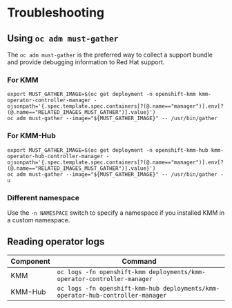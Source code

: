 # Troubleshooting

## Using `oc adm must-gather`

The `oc adm must-gather` is the preferred way to collect a support bundle and provide debugging information to Red Hat
support.

### For KMM

```shell
export MUST_GATHER_IMAGE=$(oc get deployment -n openshift-kmm kmm-operator-controller-manager -ojsonpath='{.spec.template.spec.containers[?(@.name=="manager")].env[?(@.name=="RELATED_IMAGES_MUST_GATHER")].value}')
oc adm must-gather --image="${MUST_GATHER_IMAGE}" -- /usr/bin/gather
```

### For KMM-Hub

```shell
export MUST_GATHER_IMAGE=$(oc get deployment -n openshift-kmm-hub kmm-operator-hub-controller-manager -ojsonpath='{.spec.template.spec.containers[?(@.name=="manager")].env[?(@.name=="RELATED_IMAGES_MUST_GATHER")].value}')
oc adm must-gather --image="${MUST_GATHER_IMAGE}" -- /usr/bin/gather -u
```

### Different namespace

Use the `-n NAMESPACE` switch to specify a namespace if you installed KMM in a custom namespace.

## Reading operator logs

| Component | Command                                                                         |
|-----------|---------------------------------------------------------------------------------|
| KMM       | `oc logs -fn openshift-kmm deployments/kmm-operator-controller-manager`         |
| KMM-Hub   | `oc logs -fn openshift-kmm-hub deployments/kmm-operator-hub-controller-manager` |
